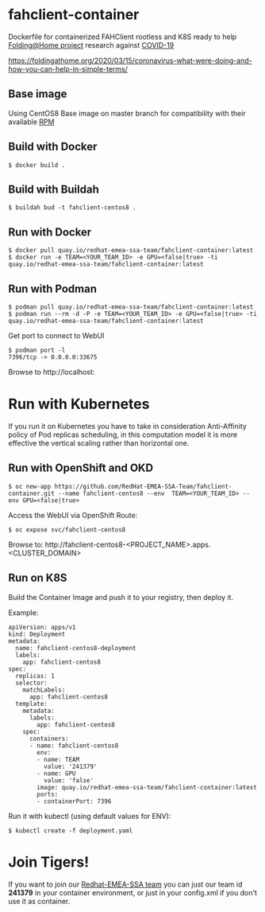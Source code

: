 # fahclient-container
Dockerfile for containerized FAHClient rootless and K8S ready to help [Folding@Home project](https://foldingathome.org/) research against [COVID-19](https://en.wikipedia.org/wiki/Coronavirus_disease_2019)

https://foldingathome.org/2020/03/15/coronavirus-what-were-doing-and-how-you-can-help-in-simple-terms/

## Base image

Using CentOS8 Base image on master branch for compatibility with their available [RPM](https://download.foldingathome.org/releases/public/release/fahclient/centos-6.7-64bit/v7.5/)


## Build with Docker

```
$ docker build .
```

## Build with Buildah

```
$ buildah bud -t fahclient-centos8 .
```

## Run with Docker

```
$ docker pull quay.io/redhat-emea-ssa-team/fahclient-container:latest
$ docker run -e TEAM=<YOUR_TEAM_ID> -e GPU=<false|true> -ti quay.io/redhat-emea-ssa-team/fahclient-container:latest
```

## Run with Podman

```
$ podman pull quay.io/redhat-emea-ssa-team/fahclient-container:latest
$ podman run --rm -d -P -e TEAM=<YOUR_TEAM_ID> -e GPU=<false|true> -ti quay.io/redhat-emea-ssa-team/fahclient-container:latest
```
Get port to connect to WebUI
```
$ podman port -l
7396/tcp -> 0.0.0.0:33675
```
Browse to http://localhost:<PORT>

# Run with Kubernetes

If you run it on Kubernetes you have to take in consideration Anti-Affinity policy of Pod replicas scheduling, in this computation model it is more effective the vertical scaling rather than horizontal one.

## Run with OpenShift and OKD

```
$ oc new-app https://github.com/RedHat-EMEA-SSA-Team/fahclient-container.git --name fahclient-centos8 --env  TEAM=<YOUR_TEAM_ID> --env GPU=<false|true>
```
Access the WebUI via OpenShift Route:

```
$ oc expose svc/fahclient-centos8
```

Browse to: http://fahclient-centos8-<PROJECT_NAME>.apps.<CLUSTER_DOMAIN>


## Run on K8S

Build the Container Image and push it to your registry, then deploy it. 

Example:

```
apiVersion: apps/v1
kind: Deployment
metadata:
  name: fahclient-centos8-deployment
  labels:
    app: fahclient-centos8
spec:
  replicas: 1
  selector:
    matchLabels:
      app: fahclient-centos8
  template:
    metadata:
      labels:
        app: fahclient-centos8
    spec:
      containers:
      - name: fahclient-centos8
        env:
        - name: TEAM
          value: '241379'
        - name: GPU
          value: 'false'
        image: quay.io/redhat-emea-ssa-team/fahclient-container:latest
        ports:
        - containerPort: 7396
```

Run it with kubectl (using default values for ENV):
```
$ kubectl create -f deployment.yaml
```

# Join Tigers!

If you want to join our [Redhat-EMEA-SSA team](https://stats.foldingathome.org/team/241379) you can just our team id **241379** in your container environment, or just in your config.xml if you don't use it as container.


